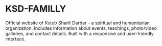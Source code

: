 # KSD-FAMILLY
Official website of Kutub Sharif Darbar – a spiritual and humanitarian organization. Includes information about events, teachings, photo/video galleries, and contact details. Built with a responsive and user-friendly interface.
